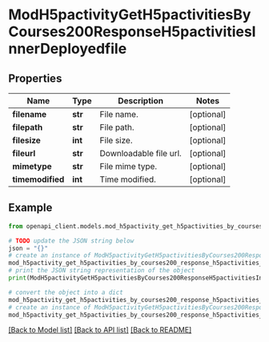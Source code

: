 # ModH5pactivityGetH5pactivitiesByCourses200ResponseH5pactivitiesInnerDeployedfile


## Properties

Name | Type | Description | Notes
------------ | ------------- | ------------- | -------------
**filename** | **str** | File name. | [optional] 
**filepath** | **str** | File path. | [optional] 
**filesize** | **int** | File size. | [optional] 
**fileurl** | **str** | Downloadable file url. | [optional] 
**mimetype** | **str** | File mime type. | [optional] 
**timemodified** | **int** | Time modified. | [optional] 

## Example

```python
from openapi_client.models.mod_h5pactivity_get_h5pactivities_by_courses200_response_h5pactivities_inner_deployedfile import ModH5pactivityGetH5pactivitiesByCourses200ResponseH5pactivitiesInnerDeployedfile

# TODO update the JSON string below
json = "{}"
# create an instance of ModH5pactivityGetH5pactivitiesByCourses200ResponseH5pactivitiesInnerDeployedfile from a JSON string
mod_h5pactivity_get_h5pactivities_by_courses200_response_h5pactivities_inner_deployedfile_instance = ModH5pactivityGetH5pactivitiesByCourses200ResponseH5pactivitiesInnerDeployedfile.from_json(json)
# print the JSON string representation of the object
print(ModH5pactivityGetH5pactivitiesByCourses200ResponseH5pactivitiesInnerDeployedfile.to_json())

# convert the object into a dict
mod_h5pactivity_get_h5pactivities_by_courses200_response_h5pactivities_inner_deployedfile_dict = mod_h5pactivity_get_h5pactivities_by_courses200_response_h5pactivities_inner_deployedfile_instance.to_dict()
# create an instance of ModH5pactivityGetH5pactivitiesByCourses200ResponseH5pactivitiesInnerDeployedfile from a dict
mod_h5pactivity_get_h5pactivities_by_courses200_response_h5pactivities_inner_deployedfile_from_dict = ModH5pactivityGetH5pactivitiesByCourses200ResponseH5pactivitiesInnerDeployedfile.from_dict(mod_h5pactivity_get_h5pactivities_by_courses200_response_h5pactivities_inner_deployedfile_dict)
```
[[Back to Model list]](../README.md#documentation-for-models) [[Back to API list]](../README.md#documentation-for-api-endpoints) [[Back to README]](../README.md)



